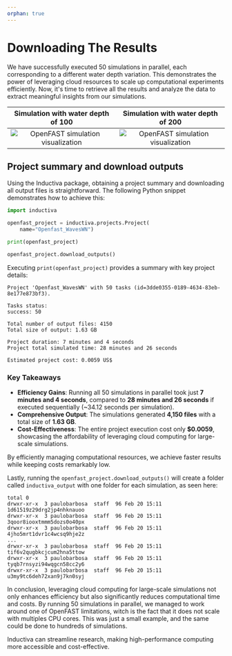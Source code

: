 ```yaml
---
orphan: true
---
```


# Downloading The Results

We have successfully executed 50 simulations in parallel, each corresponding to
a different water depth variation. This demonstrates the power of leveraging
cloud resources to scale up computational experiments efficiently. Now, it's
time to retrieve all the results and analyze the data to extract meaningful
insights from our simulations.

| Simulation with water depth of 100 | Simulation with water depth of 200 |
|:---------------:|:-----------------:|
| <img src="../_static/openfast_animation_30_fps_100.gif" alt="OpenFAST simulation visualization"> |<img src="../_static/openfast_animation_30_fps_200.gif" alt="OpenFAST simulation visualization">|

## Project summary and download outputs

Using the Inductiva package, obtaining a project summary and downloading all
output files is straightforward. The following Python snippet demonstrates
how to achieve this:

```python
import inductiva

openfast_project = inductiva.projects.Project(
    name="Openfast_WavesWN")

print(openfast_project)

openfast_project.download_outputs()
```

Executing `print(openfast_project)` provides a summary with key project details:

```
Project 'Openfast_WavesWN' with 50 tasks (id=3dde0355-0189-4634-83eb-8e177e873bf3).

Tasks status:
success: 50

Total number of output files: 4150
Total size of output: 1.63 GB

Project duration: 7 minutes and 4 seconds
Project total simulated time: 28 minutes and 26 seconds

Estimated project cost: 0.0059 US$
```

### Key Takeaways

- **Efficiency Gains**: Running all 50 simulations in parallel took just
**7 minutes and 4 seconds**, compared to **28 minutes and 26 seconds** if
executed sequentially (~34.12 seconds per simulation).
- **Comprehensive Output**: The simulations generated **4,150 files** with a
total size of **1.63 GB**.
- **Cost-Effectiveness**: The entire project execution cost only **$0.0059**,
showcasing the affordability of leveraging cloud computing for large-scale simulations.

By efficiently managing computational resources, we achieve faster results while
keeping costs remarkably low.

Lastly, running the `openfast_project.download_outputs()` will create a folder
called `inductiva_output` with one folder for each simulation, as seen here:

```
total 0
drwxr-xr-x  3 paulobarbosa  staff  96 Feb 20 15:11 1d61519z29drg2jp4nhknauoo
drwxr-xr-x  3 paulobarbosa  staff  96 Feb 20 15:11 3qoor8iooxtmmm5dozs0o40px
drwxr-xr-x  3 paulobarbosa  staff  96 Feb 20 15:11 4jho5mrt1dvr1c4wcsq9hje2z
...
drwxr-xr-x  3 paulobarbosa  staff  96 Feb 20 15:11 tif6v2qugbkcjcum2hna5ttow
drwxr-xr-x  3 paulobarbosa  staff  96 Feb 20 15:11 tyqb7rnsyzi94wqgcn58cc2y6
drwxr-xr-x  3 paulobarbosa  staff  96 Feb 20 15:11 u3my9tc6deh72xan9j7kn0syj
```

In conclusion, leveraging cloud computing for large-scale simulations not only
enhances efficiency but also significantly reduces computational time and costs.
By running 50 simulations in parallel, we managed to work around one of OpenFAST
limitations, witch is the fact that it does not scale with multiples CPU cores.
This was just a small example, and the same could be done to hundreds of simulations.

Inductiva can streamline research, making high-performance computing more accessible and cost-effective.
